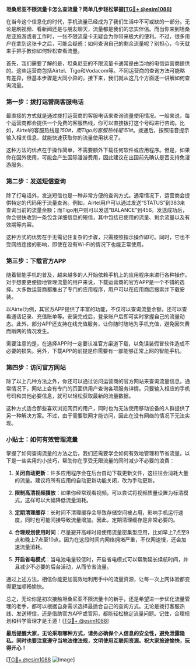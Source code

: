 **坦桑尼亚不限流量卡怎么查流量？简单几步轻松掌握[[TG💪+ @esim1088](https://t.me/s/esim1088)]**

在当今这个信息化的时代，手机流量已经成为了我们生活中不可或缺的一部分。无论是刷视频、看新闻还是与朋友聊天，流量都是我们的忠实伴侣。而当你来到坦桑尼亚旅游或者工作时，一张不限流量卡无疑会为你带来极大的便利。不过，很多用户在拿到这张卡之后，可能会疑惑：如何查询自己的剩余流量呢？别担心，今天就来手把手教你如何轻松查看流量。

首先，我们需要了解的是，坦桑尼亚的不限流量卡通常是由当地的电信运营商提供的。这些运营商包括Airtel、Tigo和Vodacom等。不同运营商的查询方法可能略有差异，但基本步骤是大同小异的。接下来，我们就从这几个方面逐一讲解如何查询流量。

### **第一步：拨打运营商客服电话**

最直接的方式就是通过拨打运营商的客服电话来查询流量使用情况。一般来说，每个运营商都会提供一个免费的客服热线，你可以直接拨打这个号码进行咨询。比如，Airtel的客服热线是*150#，而Tigo的客服热线是*151#。拨通后，按照语音提示输入相关信息，就能快速获取你的流量使用状况了。

这种方法的优点在于操作简单，不需要额外下载任何软件或应用程序。但是，如果你在国外使用，可能会产生国际漫游费用，因此建议在出国前先确认是否支持免漫游服务。

### **第二步：发送短信查询**

除了打电话外，发送短信也是一种非常方便的查询方式。通常情况下，运营商会提供特定的代码用于流量查询。例如，Airtel用户可以通过发送“STATUS”到383来查询当前的流量余额；而Tigo用户则可以发送“BALANCE”到456。发送成功后，你会很快收到一条包含详细信息的短信，其中包括已使用的流量、剩余流量以及有效期等内容。

这种方式的优势在于无需记住复杂的步骤，只需按照指示操作即可。同时，它也不受网络连接的影响，即使在没有Wi-Fi的情况下也能正常使用。

### **第三步：下载官方APP**

随着智能手机的普及，越来越多的人开始依赖手机上的应用程序来进行各种操作。对于想要更便捷地管理流量的用户来说，下载运营商的官方APP是一个不错的选择。大多数运营商都推出了专门的应用程序，用户可以在应用商店搜索并下载安装。

以Airtel为例，其官方APP提供了丰富的功能，不仅可以查询流量余额，还可以查看通话记录、充值账单等。安装完成后，登录账户后即可实时掌握自己的流量动态。此外，部分APP还支持在线充值服务，让你随时随地为手机充值，避免因欠费而断网的情况发生。

需要注意的是，在选择APP时一定要认准官方渠道下载，以免误装假冒软件造成不必要的损失。另外，下载APP的前提是你需要有一部能够正常上网的智能手机。

### **第四步：访问官方网站**

除了以上几种方法之外，你还可以通过访问运营商的官方网站来查询流量信息。通常情况下，网站上会有专门的页面供用户查询各项服务详情。只要输入相应的手机号码和其他必要信息，就可以轻松获取最新的流量数据。

这种方式适合那些喜欢浏览网页的用户，同时也为无法使用移动设备的人群提供了另一种解决方案。不过，由于需要联网才能访问，因此在没有网络的情况下无法实现。

### **小贴士：如何有效管理流量**

掌握了如何查询流量的方法之后，我们还需要学会如何有效地管理和节省流量。以下是一些实用的小技巧，帮助你在享受无限流量的同时减少不必要的浪费：

1. **关闭自动更新**：许多应用程序会在后台自动下载更新文件，这往往会消耗大量的流量。建议将所有应用的自动更新功能关闭，改为手动更新。
   
2. **限制高清视频播放**：如果你经常观看视频，可以尝试将视频质量设置为标清模式，这样可以大幅降低流量消耗。

3. **定期清理缓存**：长时间不清理缓存会导致存储空间被占用，影响手机运行速度，同时也可能间接导致流量增加。因此，定期清理缓存是非常必要的。

4. **合理规划使用时间**：尽量避开高峰时段使用流量密集型应用，比如早上7点至9点和晚上7点至10点。因为在这段时间内网络拥堵严重，不仅网速慢，还会加速流量消耗。

5. **开启省电模式**：当电池电量较低时，开启省电模式可以帮助延长续航时间，并且减少不必要的后台活动，从而节省流量。

通过上述方法，相信你能更加高效地利用手中的流量资源，让每一次上网体验都变得更加顺畅愉快。

总之，无论你是初次接触坦桑尼亚不限流量卡的新手，还是希望进一步优化流量管理的老手，都可以根据自身需求选择最适合自己的查询方式。无论是拨打客服热线、发送短信，还是借助官方APP或官网，都能轻松搞定流量问题。记住，合理规划和科学管理才是王道！[[TG💪+ @esim1088](https://t.me/s/esim1088)]

**最后提醒大家，无论采取哪种方式，请务必确保个人信息的安全性，避免泄露隐私。同时也要注意遵守当地法律法规，文明使用互联网资源。祝大家旅途愉快，玩得开心！**

[[TG💪+ @esim1088](https://t.me/s/esim1088) ![Image](https://i.postimg.cc/4NQfJmqS/Snipaste-2025-05-13-00-14-12.png)]